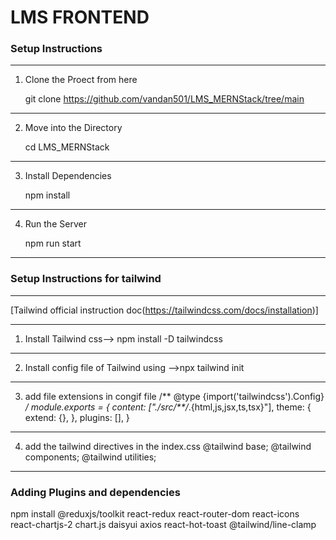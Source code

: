 # LMS FRONTEND

### Setup Instructions

***********************************************************************
1. Clone the Proect from here

    git clone https://github.com/vandan501/LMS_MERNStack/tree/main

***********************************************************************    
2. Move into the Directory

    cd LMS_MERNStack 

***********************************************************************    
3. Install Dependencies

    npm install
***********************************************************************    
4. Run the Server

    npm run start

***********************************************************************    

### Setup Instructions for tailwind
***********************************************************************    
[Tailwind official instruction doc(https://tailwindcss.com/docs/installation)]

***********************************************************************    
1. Install Tailwind css--> npm install -D tailwindcss

***********************************************************************    
2. Install config file of Tailwind using -->npx tailwind init

***********************************************************************    
3. add file extensions in congif file
    /** @type {import('tailwindcss').Config} */
    module.exports = {
    content: ["./src/**/*.{html,js,jsx,ts,tsx}"],
    theme: {
     extend: {},
    },
    plugins: [],
    }
***********************************************************************    

4. add the tailwind directives in the index.css
        @tailwind base;
        @tailwind components;
        @tailwind utilities;    

***********************************************************************    

### Adding Plugins and dependencies 
 
 npm install @reduxjs/toolkit react-redux react-router-dom react-icons react-chartjs-2 chart.js daisyui axios react-hot-toast @tailwind/line-clamp

